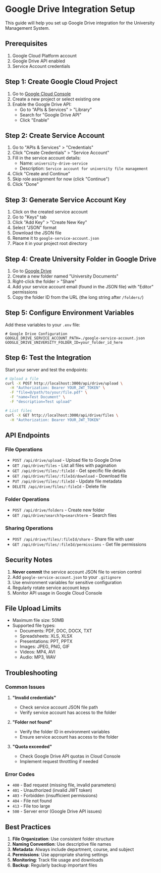 # Google Drive Integration Setup

This guide will help you set up Google Drive integration for the University Management System.

## Prerequisites

1. Google Cloud Platform account
2. Google Drive API enabled
3. Service Account credentials

## Step 1: Create Google Cloud Project

1. Go to [Google Cloud Console](https://console.cloud.google.com/)
2. Create a new project or select existing one
3. Enable the Google Drive API:
   - Go to "APIs & Services" > "Library"
   - Search for "Google Drive API"
   - Click "Enable"

## Step 2: Create Service Account

1. Go to "APIs & Services" > "Credentials"
2. Click "Create Credentials" > "Service Account"
3. Fill in the service account details:
   - Name: `university-drive-service`
   - Description: `Service account for university file management`
4. Click "Create and Continue"
5. Skip role assignment for now (click "Continue")
6. Click "Done"

## Step 3: Generate Service Account Key

1. Click on the created service account
2. Go to "Keys" tab
3. Click "Add Key" > "Create New Key"
4. Select "JSON" format
5. Download the JSON file
6. Rename it to `google-service-account.json`
7. Place it in your project root directory

## Step 4: Create University Folder in Google Drive

1. Go to [Google Drive](https://drive.google.com)
2. Create a new folder named "University Documents"
3. Right-click the folder > "Share"
4. Add your service account email (found in the JSON file) with "Editor" permissions
5. Copy the folder ID from the URL (the long string after `/folders/`)

## Step 5: Configure Environment Variables

Add these variables to your `.env` file:

```env
# Google Drive Configuration
GOOGLE_DRIVE_SERVICE_ACCOUNT_PATH=./google-service-account.json
GOOGLE_DRIVE_UNIVERSITY_FOLDER_ID=your_folder_id_here
```

## Step 6: Test the Integration

Start your server and test the endpoints:

```bash
# Upload a file
curl -X POST http://localhost:3000/api/drive/upload \
  -H "Authorization: Bearer YOUR_JWT_TOKEN" \
  -F "file=@/path/to/your/file.pdf" \
  -F "name=Test Document" \
  -F "description=Test upload"

# List files
curl -X GET http://localhost:3000/api/drive/files \
  -H "Authorization: Bearer YOUR_JWT_TOKEN"
```

## API Endpoints

### File Operations
- `POST /api/drive/upload` - Upload file to Google Drive
- `GET /api/drive/files` - List all files with pagination
- `GET /api/drive/files/:fileId` - Get specific file details
- `GET /api/drive/files/:fileId/download` - Download file
- `PUT /api/drive/files/:fileId` - Update file metadata
- `DELETE /api/drive/files/:fileId` - Delete file

### Folder Operations
- `POST /api/drive/folders` - Create new folder
- `GET /api/drive/search?q=searchterm` - Search files

### Sharing Operations
- `POST /api/drive/files/:fileId/share` - Share file with user
- `GET /api/drive/files/:fileId/permissions` - Get file permissions

## Security Notes

1. **Never commit** the service account JSON file to version control
2. Add `google-service-account.json` to your `.gitignore`
3. Use environment variables for sensitive configuration
4. Regularly rotate service account keys
5. Monitor API usage in Google Cloud Console

## File Upload Limits

- Maximum file size: 50MB
- Supported file types:
  - Documents: PDF, DOC, DOCX, TXT
  - Spreadsheets: XLS, XLSX
  - Presentations: PPT, PPTX
  - Images: JPEG, PNG, GIF
  - Videos: MP4, AVI
  - Audio: MP3, WAV

## Troubleshooting

### Common Issues

1. **"Invalid credentials"**
   - Check service account JSON file path
   - Verify service account has access to the folder

2. **"Folder not found"**
   - Verify the folder ID in environment variables
   - Ensure service account has access to the folder

3. **"Quota exceeded"**
   - Check Google Drive API quotas in Cloud Console
   - Implement request throttling if needed

### Error Codes

- `400` - Bad request (missing file, invalid parameters)
- `401` - Unauthorized (invalid JWT token)
- `403` - Forbidden (insufficient permissions)
- `404` - File not found
- `413` - File too large
- `500` - Server error (Google Drive API issues)

## Best Practices

1. **File Organization**: Use consistent folder structure
2. **Naming Convention**: Use descriptive file names
3. **Metadata**: Always include department, course, and subject
4. **Permissions**: Use appropriate sharing settings
5. **Monitoring**: Track file usage and downloads
6. **Backup**: Regularly backup important files